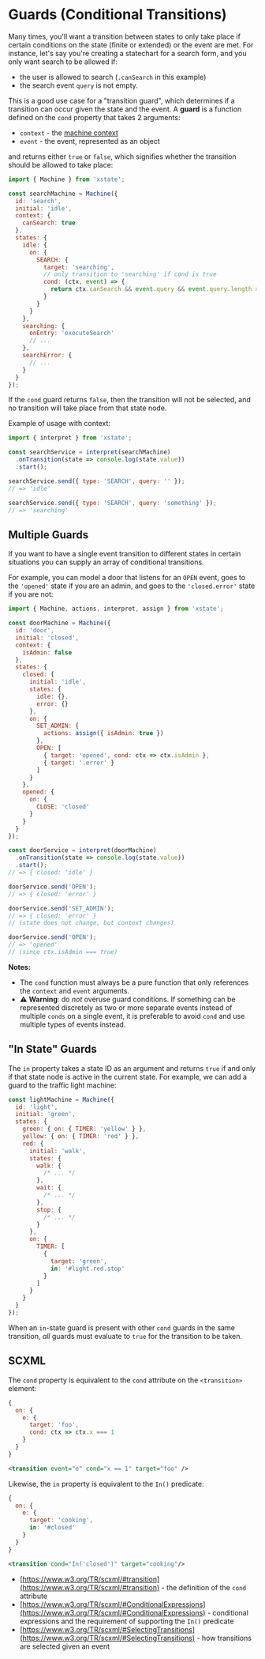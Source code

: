 # Guards (Conditional Transitions)

Many times, you'll want a transition between states to only take place if certain conditions on the state (finite or extended) or the event are met. For instance, let's say you're creating a statechart for a search form, and you only want search to be allowed if:

- the user is allowed to search (`.canSearch` in this example)
- the search event `query` is not empty.

This is a good use case for a "transition guard", which determines if a transition can occur given the state and the event. A **guard** is a function defined on the `cond` property that takes 2 arguments:

- `context` - the [machine context](./context.md)
- `event` - the event, represented as an object

and returns either `true` or `false`, which signifies whether the transition should be allowed to take place:

```js
import { Machine } from 'xstate';

const searchMachine = Machine({
  id: 'search',
  initial: 'idle',
  context: {
    canSearch: true
  },
  states: {
    idle: {
      on: {
        SEARCH: {
          target: 'searching',
          // only transition to 'searching' if cond is true
          cond: (ctx, event) => {
            return ctx.canSearch && event.query && event.query.length > 0;
          }
        }
      }
    },
    searching: {
      onEntry: 'executeSearch'
      // ...
    },
    searchError: {
      // ...
    }
  }
});
```

If the `cond` guard returns `false`, then the transition will not be selected, and no transition will take place from that state node.

Example of usage with context:

```js
import { interpret } from 'xstate';

const searchService = interpret(searchMachine)
  .onTransition(state => console.log(state.value))
  .start();

searchService.send({ type: 'SEARCH', query: '' });
// => 'idle'

searchService.send({ type: 'SEARCH', query: 'something' });
// => 'searching'
```

## Multiple Guards

If you want to have a single event transition to different states in certain situations you can supply an array of conditional transitions.

For example, you can model a door that listens for an `OPEN` event, goes to the `'opened'` state if you are an admin, and goes to the `'closed.error'` state if you are not:

```js
import { Machine, actions, interpret, assign } from 'xstate';

const doorMachine = Machine({
  id: 'door',
  initial: 'closed',
  context: {
    isAdmin: false
  },
  states: {
    closed: {
      initial: 'idle',
      states: {
        idle: {},
        error: {}
      },
      on: {
        SET_ADMIN: {
          actions: assign({ isAdmin: true })
        },
        OPEN: [
          { target: 'opened', cond: ctx => ctx.isAdmin },
          { target: '.error' }
        ]
      }
    },
    opened: {
      on: {
        CLOSE: 'closed'
      }
    }
  }
});

const doorService = interpret(doorMachine)
  .onTransition(state => console.log(state.value))
  .start();
// => { closed: 'idle' }

doorService.send('OPEN');
// => { closed: 'error' }

doorService.send('SET_ADMIN');
// => { closed: 'error' }
// (state does not change, but context changes)

doorService.send('OPEN');
// => 'opened'
// (since ctx.isAdmin === true)
```

**Notes:**

- The `cond` function must always be a pure function that only references the `context` and `event` arguments.
- ⚠️ **Warning**: do _not_ overuse guard conditions. If something can be represented discretely as two or more separate events instead of multiple `conds` on a single event, it is preferable to avoid `cond` and use multiple types of events instead.

## "In State" Guards

The `in` property takes a state ID as an argument and returns `true` if and only if that state node is active in the current state. For example, we can add a guard to the traffic light machine:

```js
const lightMachine = Machine({
  id: 'light',
  initial: 'green',
  states: {
    green: { on: { TIMER: 'yellow' } },
    yellow: { on: { TIMER: 'red' } },
    red: {
      initial: 'walk',
      states: {
        walk: {
          /* ... */
        },
        wait: {
          /* ... */
        },
        stop: {
          /* ... */
        }
      },
      on: {
        TIMER: [
          {
            target: 'green',
            in: '#light.red.stop'
          }
        ]
      }
    }
  }
});
```

When an `in`-state guard is present with other `cond` guards in the same transition, _all_ guards must evaluate to `true` for the transition to be taken.

## SCXML

The `cond` property is equivalent to the `cond` attribute on the `<transition>` element:

```js
{
  on: {
    e: {
      target: 'foo',
      cond: ctx => ctx.x === 1
    }
  }
}
```

```xml
<transition event="e" cond="x == 1" target="foo" />
```

Likewise, the `in` property is equivalent to the `In()` predicate:

```js
{
  on: {
    e: {
      target: 'cooking',
      in: '#closed'
    }
  }
}
```

```xml
<transition cond="In('closed')" target="cooking"/>
```

- [https://www.w3.org/TR/scxml/#transition](https://www.w3.org/TR/scxml/#transition) - the definition of the `cond` attribute
- [https://www.w3.org/TR/scxml/#ConditionalExpressions](https://www.w3.org/TR/scxml/#ConditionalExpressions) - conditional expressions and the requirement of supporting the `In()` predicate
- [https://www.w3.org/TR/scxml/#SelectingTransitions](https://www.w3.org/TR/scxml/#SelectingTransitions) - how transitions are selected given an event
